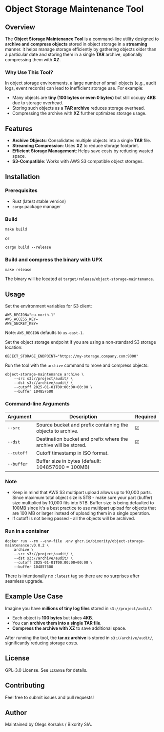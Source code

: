 # Object Storage Maintenance Tool

## Overview
The **Object Storage Maintenance Tool** is a command-line utility designed to **archive and compress objects** stored in 
object storage in a **streaming** manner. It helps manage storage efficiently by gathering objects older than a 
particular date and storing them in a single **TAR** archive, optionally compressing them with **XZ**.

### Why Use This Tool?
In object storage environments, a large number of small objects (e.g., audit logs, event records) can lead to 
inefficient storage use. For example:
- Many objects are **tiny (100 bytes or even 0 bytes)** but still occupy **4KB** due to storage overhead.
- Storing such objects as a **TAR archive** reduces storage overhead.
- Compressing the archive with **XZ** further optimizes storage usage.

## Features
- **Archive Objects**: Consolidates multiple objects into a single **TAR** file.
- **Streaming Compression**: Uses **XZ** to reduce storage footprint.
- **Efficient Storage Management**: Helps save costs by reducing wasted space.
- **S3-Compatible**: Works with AWS S3 compatible object storages.

## Installation
### Prerequisites
- Rust (latest stable version)
- `cargo` package manager

### Build
```shell
make build
```

or

```shell
cargo build --release
```

### Build and compress the binary with UPX
```shell
make release
```

The binary will be located at `target/release/object-storage-maintenance`.

## Usage
Set the environment variables for S3 client:
```dotenv
AWS_REGION="eu-north-1"
AWS_ACCESS_KEY=
AWS_SECRET_KEY=
```
Note: `AWS_REGION` defaults to `us-east-1`.

Set the object storage endpoint if you are using a non-standard S3 storage location:
```dotenv
OBJECT_STORAGE_ENDPOINT="https://my-storage.company.com:9000"
```

Run the tool with the `archive` command to move and compress objects:

```shell
object-storage-maintenance archive \
    --src s3://project/audit/ \
    --dst s3://archive/audit/ \
    --cutoff 2025-01-01T00:00:00+00:00 \
    --buffer 104857600
```

### Command-line Arguments
| Argument   | Description                                                     | Required |
|------------|-----------------------------------------------------------------|----------|
| `--src`    | Source bucket and prefix containing the objects to archive.     | &#x2611; |
| `--dst`    | Destination bucket and prefix where the archive will be stored. | &#x2611; |
| `--cutoff` | Cutoff timestamp in ISO format.                                 |          |
| `--buffer` | Buffer size in bytes (default: 104857600 = 100MB)               |          |


### Note
- Keep in mind that AWS S3 multipart upload allows up to 10,000 parts. Since maximum total object size is 5TB - make 
sure your part (buffer) size multiplied by 10,000 fits into 5TB. Buffer size is being defaulted to 100MB since it's a 
best practice to use multipart upload for objects that are 100 MB or larger instead of uploading them in a single 
operation.
- If cutoff is not being passed - all the objects will be archived.

### Run in a container
```shell
docker run --rm --env-file .env ghcr.io/bixority/object-storage-maintenance:v0.0.2 \
    archive \
    --src s3://project/audit/ \
    --dst s3://archive/audit/ \
    --cutoff 2025-01-01T00:00:00+00:00 \
    --buffer 104857600
```
There is intentionally no `:latest` tag so there are no surprises after seamless upgrade.

## Example Use Case
Imagine you have **millions of tiny log files** stored in `s3://project/audit/`:
- Each object is **100 bytes** but takes **4KB**.
- You can **archive them into a single TAR file**.
- **Compress the archive with XZ** to save additional space.

After running the tool, the **tar.xz archive** is stored in `s3://archive/audit/`, significantly reducing storage
costs.

## License
GPL-3.0 License. See `LICENSE` for details.

## Contributing
Feel free to submit issues and pull requests!

## Author
Maintained by Olegs Korsaks / Bixority SIA.
